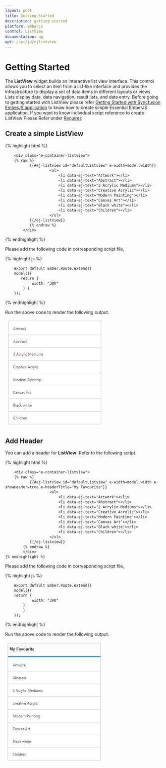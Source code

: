 ```yaml
---
layout: post
title: Getting-Started
description: getting started
platform: emberjs
control: ListView
documentation: ug
api: /api/js/ejlistview
---
```


# Getting Started


The **ListView** widget builds an interactive list view interface. This control allows you to select an item from a list-like interface and provides the infrastructure to display a set of data items in different layouts or views. Lists display data, data navigation, result lists, and data entry.
Before going to getting started with ListView please refer [Getting Started with Syncfusion EmberJS application](https://help.syncfusion.com/emberjs/overview/)  to know how to create simple Essential EmberJS application.
If you want to know individual script reference to create ListView Please Refer under [Requires](https://help.syncfusion.com/api/js/ejlistview/)


## Create a simple ListView

{% highlight html %}

        <div class="e-container-listview">
        {% raw %}
               {{#ej-listview id="defaultListview" e-width=model.width}}
						<ul>
                            <li data-ej-text="Artwork"></li>
                            <li data-ej-text="Abstract"></li>
                            <li data-ej-text="2 Acrylic Mediums"></li>
                            <li data-ej-text="Creative Acrylic"></li>
                            <li data-ej-text="Modern Painting"></li>
                            <li data-ej-text="Canvas Art"></li>
                            <li data-ej-text="Black white"></li>
                            <li data-ej-text="Children"></li>
                        </ul>
			   {{/ej-listview}}
               {% endraw %}
            </div>

{% endhighlight %}


Please add the following code in corresponding script file,


 {% highlight js %}

        export default Ember.Route.extend({
        model(){
           return {
                width: "300"  
            } }
        });

 {% endhighlight %}


Run the above code to render the following output.

![](Getting-Started_images/Getting-Started_img2.png) 

## Add Header

You can add a header for **ListView**. Refer to the following script.


 {% highlight html %}

        <div class="e-container-listview">
        {% raw %}
               {{#ej-listview id="defaultListview" e-width=model.width e-showHeader=true e-headerTitle="My Favourite"}}
						<ul>
                            <li data-ej-text="Artwork"></li>
                            <li data-ej-text="Abstract"></li>
                            <li data-ej-text="2 Acrylic Mediums"></li>
                            <li data-ej-text="Creative Acrylic"></li>
                            <li data-ej-text="Modern Painting"></li>
                            <li data-ej-text="Canvas Art"></li>
                            <li data-ej-text="Black white"></li>
                            <li data-ej-text="Children"></li>
                        </ul>
			   {{/ej-listview}}
            {% endraw %}
            </div>
    {% endhighlight %}

Please add the following code in corresponding script file,

{% highlight js %}

        export default Ember.Route.extend({
        model(){
        return {
                width: "300" 
            }
            }
        });

  {% endhighlight %}



Run the above code to render the following output.

![](Getting-Started_images/Getting-Started_img3.png) 

